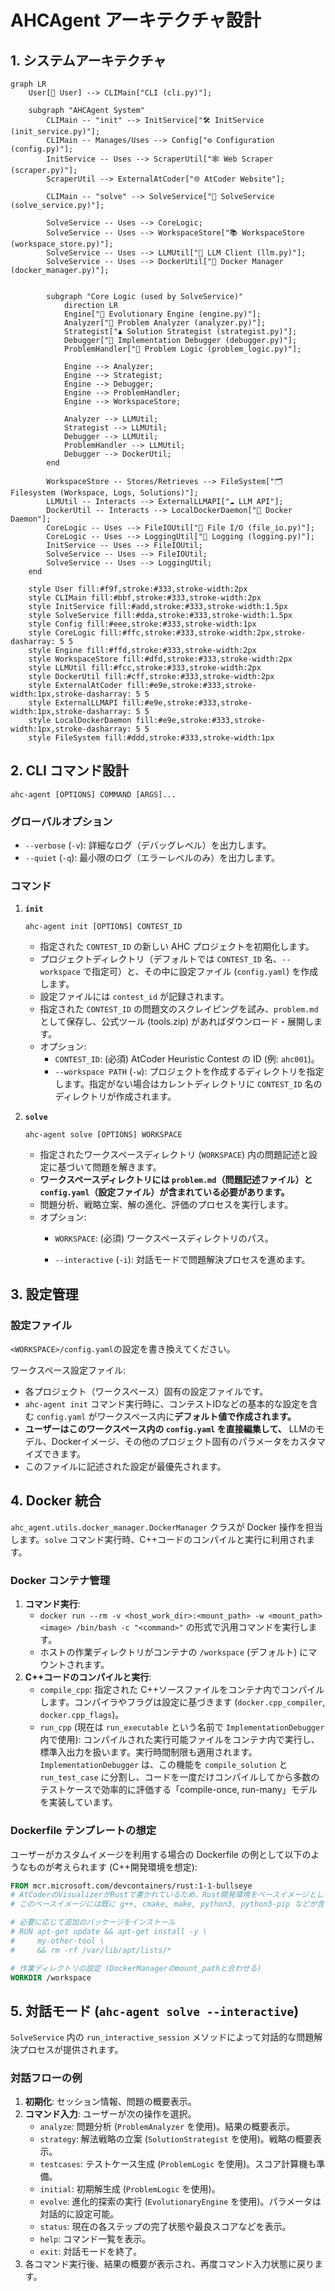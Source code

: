 # AHCAgent アーキテクチャ設計

## 1. システムアーキテクチャ

```mermaid
graph LR
    User[👨 User] --> CLIMain["CLI (cli.py)"];

    subgraph "AHCAgent System"
        CLIMain -- "init" --> InitService["🛠️ InitService (init_service.py)"];
        CLIMain -- Manages/Uses --> Config["⚙️ Configuration (config.py)"];
        InitService -- Uses --> ScraperUtil["🕸️ Web Scraper (scraper.py)"];
        ScraperUtil --> ExternalAtCoder["🌐 AtCoder Website"];

        CLIMain -- "solve" --> SolveService["🚀 SolveService (solve_service.py)"];

        SolveService -- Uses --> CoreLogic;
        SolveService -- Uses --> WorkspaceStore["📚 WorkspaceStore (workspace_store.py)"];
        SolveService -- Uses --> LLMUtil["🤖 LLM Client (llm.py)"];
        SolveService -- Uses --> DockerUtil["🐳 Docker Manager (docker_manager.py)"];


        subgraph "Core Logic (used by SolveService)"
            direction LR
            Engine["🧠 Evolutionary Engine (engine.py)"];
            Analyzer["🧩 Problem Analyzer (analyzer.py)"];
            Strategist["♟️ Solution Strategist (strategist.py)"];
            Debugger["🐞 Implementation Debugger (debugger.py)"];
            ProblemHandler["📐 Problem Logic (problem_logic.py)"];

            Engine --> Analyzer;
            Engine --> Strategist;
            Engine --> Debugger;
            Engine --> ProblemHandler;
            Engine --> WorkspaceStore;

            Analyzer --> LLMUtil;
            Strategist --> LLMUtil;
            Debugger --> LLMUtil;
            ProblemHandler --> LLMUtil;
            Debugger --> DockerUtil;
        end

        WorkspaceStore -- Stores/Retrieves --> FileSystem["🗂️ Filesystem (Workspace, Logs, Solutions)"];
        LLMUtil -- Interacts --> ExternalLLMAPI["☁️ LLM API"];
        DockerUtil -- Interacts --> LocalDockerDaemon["🐳 Docker Daemon"];
        CoreLogic -- Uses --> FileIOUtil["📄 File I/O (file_io.py)"];
        CoreLogic -- Uses --> LoggingUtil["📜 Logging (logging.py)"];
        InitService -- Uses --> FileIOUtil;
        SolveService -- Uses --> FileIOUtil;
        SolveService -- Uses --> LoggingUtil;
    end

    style User fill:#f9f,stroke:#333,stroke-width:2px
    style CLIMain fill:#bbf,stroke:#333,stroke-width:2px
    style InitService fill:#add,stroke:#333,stroke-width:1.5px
    style SolveService fill:#dda,stroke:#333,stroke-width:1.5px
    style Config fill:#eee,stroke:#333,stroke-width:1px
    style CoreLogic fill:#ffc,stroke:#333,stroke-width:2px,stroke-dasharray: 5 5
    style Engine fill:#ffd,stroke:#333,stroke-width:2px
    style WorkspaceStore fill:#dfd,stroke:#333,stroke-width:2px
    style LLMUtil fill:#fcc,stroke:#333,stroke-width:2px
    style DockerUtil fill:#cff,stroke:#333,stroke-width:2px
    style ExternalAtCoder fill:#e9e,stroke:#333,stroke-width:1px,stroke-dasharray: 5 5
    style ExternalLLMAPI fill:#e9e,stroke:#333,stroke-width:1px,stroke-dasharray: 5 5
    style LocalDockerDaemon fill:#e9e,stroke:#333,stroke-width:1px,stroke-dasharray: 5 5
    style FileSystem fill:#ddd,stroke:#333,stroke-width:1px
```


## 2. CLI コマンド設計

```
ahc-agent [OPTIONS] COMMAND [ARGS]...
```

### グローバルオプション

-   `--verbose` (`-v`): 詳細なログ（デバッグレベル）を出力します。
-   `--quiet` (`-q`): 最小限のログ（エラーレベルのみ）を出力します。

### コマンド

1.  **`init`**

    ```
    ahc-agent init [OPTIONS] CONTEST_ID
    ```

    -   指定された `CONTEST_ID` の新しい AHC プロジェクトを初期化します。
    -   プロジェクトディレクトリ（デフォルトでは `CONTEST_ID` 名、`--workspace` で指定可）と、その中に設定ファイル (`config.yaml`) を作成します。
    -   設定ファイルには `contest_id` が記録されます。
    -   指定された `CONTEST_ID` の問題文のスクレイピングを試み、`problem.md` として保存し、公式ツール (tools.zip) があればダウンロード・展開します。
    -   オプション:
        -   `CONTEST_ID`: (必須) AtCoder Heuristic Contest の ID (例: `ahc001`)。
        -   `--workspace PATH` (`-w`): プロジェクトを作成するディレクトリを指定します。指定がない場合はカレントディレクトリに `CONTEST_ID` 名のディレクトリが作成されます。

2.  **`solve`**

    ```
    ahc-agent solve [OPTIONS] WORKSPACE
    ```

    -   指定されたワークスペースディレクトリ (`WORKSPACE`) 内の問題記述と設定に基づいて問題を解きます。
    -   **ワークスペースディレクトリには `problem.md`（問題記述ファイル）と `config.yaml`（設定ファイル）が含まれている必要があります。**
    -   問題分析、戦略立案、解の進化、評価のプロセスを実行します。
    -   オプション:
        -   `WORKSPACE`: (必須) ワークスペースディレクトリのパス。

        -   `--interactive` (`-i`): 対話モードで問題解決プロセスを進めます。


## 3. 設定管理

### 設定ファイル

`<WORKSPACE>/config.yaml`の設定を書き換えてください。

ワークスペース設定ファイル:
  * 各プロジェクト（ワークスペース）固有の設定ファイルです。
  * `ahc-agent init` コマンド実行時に、コンテストIDなどの基本的な設定を含む `config.yaml` がワークスペース内に**デフォルト値で作成されます。**
  * **ユーザーはこのワークスペース内の `config.yaml` を直接編集して、** LLMのモデル、Dockerイメージ、その他のプロジェクト固有のパラメータをカスタマイズできます。
  * このファイルに記述された設定が最優先されます。


## 4. Docker 統合

`ahc_agent.utils.docker_manager.DockerManager` クラスが Docker 操作を担当します。`solve` コマンド実行時、C++コードのコンパイルと実行に利用されます。

### Docker コンテナ管理

1.  **コマンド実行**:
    -   `docker run --rm -v <host_work_dir>:<mount_path> -w <mount_path> <image> /bin/bash -c "<command>"` の形式で汎用コマンドを実行します。
    -   ホストの作業ディレクトリがコンテナの `/workspace` (デフォルト) にマウントされます。
2.  **C++コードのコンパイルと実行**:
    -   `compile_cpp`: 指定された C++ソースファイルをコンテナ内でコンパイルします。コンパイラやフラグは設定に基づきます (`docker.cpp_compiler`, `docker.cpp_flags`)。
    -   `run_cpp` (現在は `run_executable` という名前で `ImplementationDebugger` 内で使用): コンパイルされた実行可能ファイルをコンテナ内で実行し、標準入出力を扱います。実行時間制限も適用されます。`ImplementationDebugger` は、この機能を `compile_solution` と `run_test_case` に分割し、コードを一度だけコンパイルしてから多数のテストケースで効率的に評価する「compile-once, run-many」モデルを実装しています。

### Dockerfile テンプレートの想定

ユーザーがカスタムイメージを利用する場合の Dockerfile の例として以下のようなものが考えられます (C++開発環境を想定):

```dockerfile
FROM mcr.microsoft.com/devcontainers/rust:1-1-bullseye
# AtCoderのVisualizerがRustで書かれているため、Rust開発環境をベースイメージとしています
# このベースイメージには既に g++, cmake, make, python3, python3-pip などが含まれていることが多い

# 必要に応じて追加のパッケージをインストール
# RUN apt-get update && apt-get install -y \
#     my-other-tool \
#     && rm -rf /var/lib/apt/lists/*

# 作業ディレクトリの設定 (DockerManagerのmount_pathと合わせる)
WORKDIR /workspace
```

## 5. 対話モード (`ahc-agent solve --interactive`)

`SolveService` 内の `run_interactive_session` メソッドによって対話的な問題解決プロセスが提供されます。

### 対話フローの例

1.  **初期化**: セッション情報、問題の概要表示。
2.  **コマンド入力**: ユーザーが次の操作を選択。
    -   `analyze`: 問題分析 (`ProblemAnalyzer` を使用)。結果の概要表示。
    -   `strategy`: 解法戦略の立案 (`SolutionStrategist` を使用)。戦略の概要表示。
    -   `testcases`: テストケース生成 (`ProblemLogic` を使用)。スコア計算機も準備。
    -   `initial`: 初期解生成 (`ProblemLogic` を使用)。
    -   `evolve`: 進化的探索の実行 (`EvolutionaryEngine` を使用)。パラメータは対話的に設定可能。
    -   `status`: 現在の各ステップの完了状態や最良スコアなどを表示。
    -   `help`: コマンド一覧を表示。
    -   `exit`: 対話モードを終了。
3.  各コマンド実行後、結果の概要が表示され、再度コマンド入力状態に戻ります。
